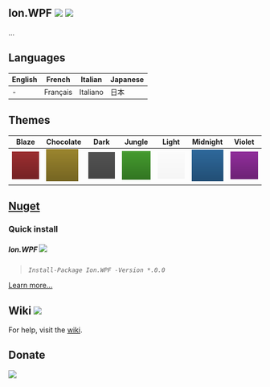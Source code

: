 ﻿Ion.WPF 
![](https://img.shields.io/badge/style-Unstable-yellow.svg?style=flat&label=Build)
![](https://img.shields.io/badge/style-8.0-blue.svg?style=flat&label=Version)
---
...

Languages
---
English | French | Italian | Japanese |
-|-|-|-|
\- | Français | Italiano | 日本 |

Themes
---
Blaze | Chocolate | Dark | Jungle | Light | Midnight | Violet |
-|-|-|-|-|-|-|
<img src="https://github.com/ionsharp/Ion.WPF/blob/main/Themes/Blaze.png?raw=true" width="64" /> | <img src="https://github.com/ionsharp/Ion.WPF/blob/main/Themes/Chocolate.png?raw=true" width="64" /> | <img src="https://github.com/ionsharp/Ion.WPF/blob/main/Themes/Dark.png?raw=true" width="64" /> | <img src="https://github.com/ionsharp/Ion.WPF/blob/main/Themes/Jungle.png?raw=true" width="64" /> | <img src="https://github.com/ionsharp/Ion.WPF/blob/main/Themes/Light.png?raw=true" width="64" /> | <img src="https://github.com/ionsharp/Ion.WPF/blob/main/Themes/Midnight.png?raw=true" width="64" /> | <img src="https://github.com/ionsharp/Ion.WPF/blob/main/Themes/Violet.png?raw=true" width="64" />


[Nuget](https://www.nuget.org/packages/Ion.WPF/)
---
### Quick install
##### Ion.WPF ![](https://img.shields.io/badge/style-Coming%20soon!-red.svg?style=flat&label=)
> _`Install-Package Ion.WPF -Version *.0.0`_

[Learn more...](https://github.com/ionsharp/Ion.WPF/wiki)

Wiki ![](https://img.shields.io/badge/style-Coming%20soon!-red.svg?style=flat&label=)
---
For help, visit the [wiki](https://github.com/ionsharp/Ion.WPF/wiki).

Donate
---
[![](https://www.paypalobjects.com/en_US/i/btn/btn_donateCC_LG.gif)](https://www.paypal.com/cgi-bin/webscr?cmd=_s-xclick&hosted_button_id=AJJG6PWLBYQNG)